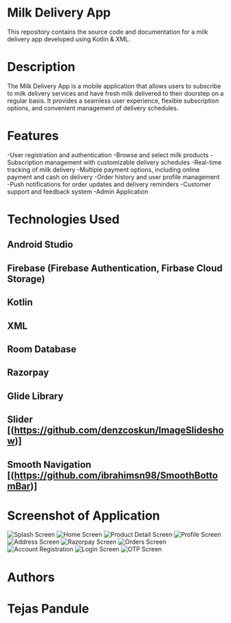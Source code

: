 # Milk Delivery App
This repository contains the source code and documentation for a milk delivery app developed using Kotlin & XML.
# Description
The Milk Delivery App is a mobile application that allows users to subscribe to milk delivery services and have fresh milk delivered to their doorstep on a regular basis. It provides a seamless user experience, flexible subscription options, and convenient management of delivery schedules.
# Features
-User registration and authentication
-Browse and select milk products
-Subscription management with customizable delivery schedules
-Real-time tracking of milk delivery
-Multiple payment options, including online payment and cash on delivery
-Order history and user profile management
-Push notifications for order updates and delivery reminders
-Customer support and feedback system
-Admin Application 

# Technologies Used
## Android Studio
## Firebase (Firebase Authentication, Firbase Cloud Storage)
## Kotlin
## XML
## Room Database
## Razorpay
## Glide Library   
## Slider  [(https://github.com/denzcoskun/ImageSlideshow)] 
## Smooth Navigation [(https://github.com/ibrahimsn98/SmoothBottomBar)]

# Screenshot of Application

![Splash Screen](https://github.com/Tejas-Pandule/MalgangaDairy/assets/104879082/8e10c382-7ff6-4470-adfc-45e3de923cfd) 
![Home Screen](https://github.com/Tejas-Pandule/MalgangaDairy/assets/104879082/c3f5de9b-2286-4563-8bc1-f1c1b597fa9c)
![Product Detail Screen](https://github.com/Tejas-Pandule/MalgangaDairy/assets/104879082/c664389b-948c-4484-871c-02a8aa4acb7c)
![Profile Screen](https://github.com/Tejas-Pandule/MalgangaDairy/assets/104879082/c4f60cde-2cba-407e-89b6-3ca1f25922d6)
![Address Screen](https://github.com/Tejas-Pandule/MalgangaDairy/assets/104879082/c66e08fe-57ca-4f24-a4da-6327869fbcb2)
![Razorpay Screen](https://github.com/Tejas-Pandule/MalgangaDairy/assets/104879082/9e5c209b-fbcf-41d3-ac49-db07c7973fe9)
![Orders Screen](https://github.com/Tejas-Pandule/MalgangaDairy/assets/104879082/b29ac1e7-3121-4fa3-9e0e-0614b42791cc)
![Account Registration](https://github.com/Tejas-Pandule/MalgangaDairy/assets/104879082/b73020f9-7823-4350-b93c-61f76b5ec606)
![Login Screen](https://github.com/Tejas-Pandule/MalgangaDairy/assets/104879082/175236a1-6d1b-480e-be4f-daeec509ebab)
![OTP Screen](https://github.com/Tejas-Pandule/MalgangaDairy/assets/104879082/f7dd30c0-1af4-472f-b383-d2e1f78f4ee6)

# Authors
# Tejas Pandule 









